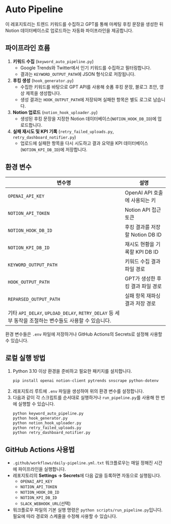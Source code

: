# Auto Pipeline

이 레포지토리는 트렌드 키워드를 수집하고 GPT를 통해 마케팅 후킹 문장을 생성한 뒤 Notion 데이터베이스로 업로드하는 자동화 파이프라인을 제공합니다.

## 파이프라인 흐름
1. **키워드 수집** (`keyword_auto_pipeline.py`)
   - Google Trends와 Twitter에서 인기 키워드를 수집하고 필터링합니다.
   - 결과는 `KEYWORD_OUTPUT_PATH`에 JSON 형식으로 저장됩니다.
2. **후킹 생성** (`hook_generator.py`)
   - 수집한 키워드를 바탕으로 GPT API를 사용해 숏폼 후킹 문장, 블로그 초안, 영상 제목을 생성합니다.
   - 생성 결과는 `HOOK_OUTPUT_PATH`에 저장되며 실패한 항목은 별도 로그로 남습니다.
3. **Notion 업로드** (`notion_hook_uploader.py`)
   - 생성된 후킹 문장을 지정한 Notion 데이터베이스(`NOTION_HOOK_DB_ID`)에 업로드합니다.
4. **실패 재시도 및 KPI 기록** (`retry_failed_uploads.py`, `retry_dashboard_notifier.py`)
   - 업로드에 실패한 항목을 다시 시도하고 결과 요약을 KPI 데이터베이스(`NOTION_KPI_DB_ID`)에 저장합니다.

## 환경 변수
| 변수명 | 설명 |
| ------ | ---- |
| `OPENAI_API_KEY` | OpenAI API 호출에 사용되는 키 |
| `NOTION_API_TOKEN` | Notion API 접근 토큰 |
| `NOTION_HOOK_DB_ID` | 후킹 결과를 저장할 Notion DB ID |
| `NOTION_KPI_DB_ID` | 재시도 현황을 기록할 KPI DB ID |
| `KEYWORD_OUTPUT_PATH` | 키워드 수집 결과 파일 경로 |
| `HOOK_OUTPUT_PATH` | GPT가 생성한 후킹 결과 파일 경로 |
| `REPARSED_OUTPUT_PATH` | 실패 항목 재파싱 결과 저장 경로 |
| 기타 `API_DELAY`, `UPLOAD_DELAY`, `RETRY_DELAY` 등 세부 동작을 조절하는 변수들도 사용할 수 있습니다. |

환경 변수들은 `.env` 파일에 저장하거나 GitHub Actions의 Secrets로 설정해 사용할 수 있습니다.

## 로컬 실행 방법
1. Python 3.10 이상 환경을 준비하고 필요한 패키지를 설치합니다.
   ```bash
   pip install openai notion-client pytrends snscrape python-dotenv
   ```
2. 레포지토리 루트에 `.env` 파일을 생성하여 위의 환경 변수를 설정합니다.
3. 다음과 같이 각 스크립트를 순서대로 실행하거나 `run_pipeline.py`를 사용해 한 번에 실행할 수 있습니다.
   ```bash
   python keyword_auto_pipeline.py
   python hook_generator.py
   python notion_hook_uploader.py
   python retry_failed_uploads.py
   python retry_dashboard_notifier.py
   ```

## GitHub Actions 사용법
- `.github/workflows/daily-pipeline.yml.txt` 워크플로우는 매일 정해진 시간에 파이프라인을 실행합니다.
- 레포지토리의 **Settings → Secrets**에 다음 값을 등록하면 자동으로 실행됩니다.
  - `OPENAI_API_KEY`
  - `NOTION_API_TOKEN`
  - `NOTION_HOOK_DB_ID`
  - `NOTION_KPI_DB_ID`
  - `SLACK_WEBHOOK_URL`(선택)
- 워크플로우 파일의 기본 실행 명령은 `python scripts/run_pipeline.py`입니다. 필요에 따라 경로와 스케줄을 수정해 사용할 수 있습니다.

